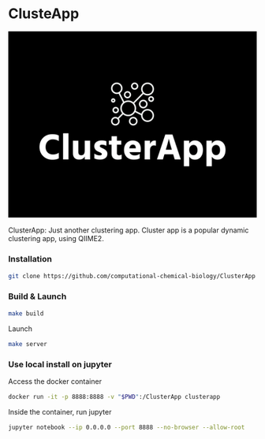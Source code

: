 # ClusteApp
<p align="center">
  <img src="https://github.com/HanselVinicius/ClusterApp/blob/master/api/static/img/clusterapp-logo.png" alt="AP logo"/>
</p>

ClusterApp: Just another clustering app. Cluster app is a popular dynamic clustering app, using QIIME2.

### Installation

```bash
git clone https://github.com/computational-chemical-biology/ClusterApp
```

### Build & Launch

```bash
make build
```
Launch
```bash
make server
```

### Use local install on jupyter

Access the docker container

```bash
docker run -it -p 8888:8888 -v "$PWD":/ClusterApp clusterapp
```

Inside the container, run jupyter

```bash
jupyter notebook --ip 0.0.0.0 --port 8888 --no-browser --allow-root
```


